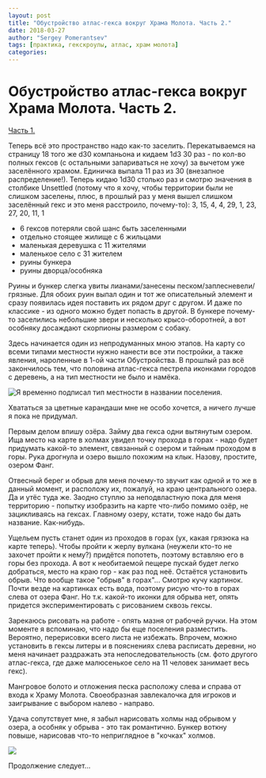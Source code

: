 ```yaml
---
layout: post
title: "Обустройство атлас-гекса вокруг Храма Молота. Часть 2."
date: 2018-03-27
author: "Sergey Pomerantsev"
tags: [практика, гекскроулы, атлас, храм молота]
categories:
---
```


# Обустройство атлас-гекса вокруг Храма Молота. Часть 2.

[Часть 1.](https://stuartzaq.blot.im/обустройство-атлас-гекса-вокруг-храма-молота-часть-1)

Теперь всё это пространство надо как-то заселить. Перекатываемся на страницу 18 того же d30 компаньона и кидаем 1d3 30 раз - по кол-во полных гексов (с остальными запариваться не хочу) за вычетом уже заселённого храмом. Единичка выпала 11 раз из 30 (внезапное распределение!). Теперь кидаю 1d30 столько раз и смотрю значения в столбике Unsettled (потому что я хочу, чтобы территории были не слишком заселены, плюс, в прошлый раз у меня вышел слишком заселённый гекс и это меня расстроило, почему-то): 3, 15, 4, 4, 29, 1, 23, 27, 20, 11, 1

- 6 гексов потеряли свой шанс быть заселенными
- отдельно стоящее жилище с 6 жильцами
- маленькая деревушка с 11 жителями
- маленькое село с 31 жителем
- руины бункера
- руины дворца/особняка

Руины и бункер слегка увиты лианами/занесены песком/заплесневели/грязные. Для обоих руин выпал один и тот же описательный элемент и сразу появилась идея поставить их рядом друг с другом. И даже по классике - из одного можно будет попасть в другой. В бункере почему-то заселились небольшие звери и несколько крысо-оборотней, а вот особняку досаждают скорпионы размером с собаку.

Здесь начинается один из непродуманных мною этапов. На карту со всеми типами местности нужно нанести все эти постройки, а также явления, нароленные в 1-ой части Обустройства. В прошлый раз всё закончилось тем, что половина атлас-гекса пестрела иконками городов с деревень, а на тип местности не было и намёка.

![Я временно подписал тип местности в названии поселения.](/images/_hram_molota_2_1.jpg)

Хвататься за цветные карандаши мне не особо хочется, а ничего лучше я пока не придумал.

Первым делом впишу озёра. Займу два гекса одни вытянутым озером. Ища место на карте в холмах увидел точку прохода в горах - надо будет придумать какой-то элемент, связанный с озером и тайным проходом в горы. Рука дрогнула и озеро вышло похожим на клык. Назову, простите, озером Фанг.

Отвесный берег и обрыв для меня почему-то звучит как одной и то же в данный момент, и расположу их, пожалуй, на краю центрального озера. Да и утёс туда же. Заодно ступлю за неподвластную пока для меня территорию - попытку изобразить на карте что-либо помимо озёр, не зацикливаясь на гексах. Главному озеру, кстати, тоже надо бы дать название. Как-нибудь.

Ущельем пусть станет один из проходов в горах (ух, какая грязюка на карте теперь). Чтобы пройти к жерлу вулкана (неужели кто-то не захочет пройти к нему?) придётся попотеть, поэтому вставляю его в горы без прохода. А вот к необитаемой пещере пускай будет легко добраться, место на краю гор - как раз под неё. Остаётся установить обрыв. Что вообще такое "обрыв" в горах"... Смотрю кучу картинок. Почти везде на картинках есть вода, поэтому рисую что-то в горах слева от озера Фанг. Но т.к. какой-то иконки для обрыва нет, опять придется экспериментировать с рисованием сквозь гексы.

Зарекаюсь рисовать на работе - опять мазня от рабочей ручки. На этом моменте я вспоминаю, что надо бы еще поселения разместить. Вероятно, перерисовки всего листа не избежать. Впрочем, можно установить в гексы литеры и в пояснениях слева расписать деревни, но меня начинает раздражать эта непоследовательность (см. фото другого атлас-гекса, где даже малюсенькое село на 11 человек занимает весь гекс).

Мангровое болото и отложения песка расположу слева и справа от входа к Храму Молота. Своеобразная завлекалочка для игроков и заигрывание с выбором налево - направо.

Удача сопутствует мне, я забыл нарисовать холмы над обрывом у озера, а особняк у обрыва - это так романтично. Бункер воткну повыше, нарисовав что-то неприглядное в "кочках" холмов.

![](/images/_hram_molota_2_2.jpg)

Продолжение следует...
